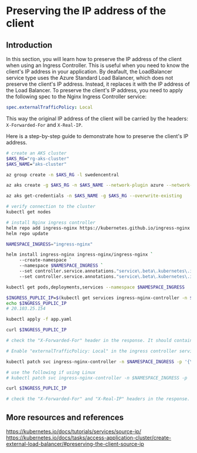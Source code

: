 # Preserving the IP address of the client

## Introduction

In this section, you will learn how to preserve the IP address of the client when using an Ingress Controller. This is useful when you need to know the client's IP address in your application.
By deafault, the LoadBalancer service type uses the Azure Standard Load Balancer, which does not preserve the client's IP address. Instead, it replaces it with the IP address of the Load Balancer. To preserve the client's IP address, you need to apply the following spec to the Nginx Ingress Controller service:

```yaml
spec.externalTrafficPolicy: Local
```

This way the original IP address of the client will be carried by the headers: `X-Forwarded-For` and `X-Real-IP`.

Here is a step-by-step guide to demonstrate how to preserve the client's IP address.

```sh
# create an AKS cluster
$AKS_RG="rg-aks-cluster"
$AKS_NAME="aks-cluster"

az group create -n $AKS_RG -l swedencentral

az aks create -g $AKS_RG -n $AKS_NAME --network-plugin azure --network-plugin-mode overlay

az aks get-credentials -n $AKS_NAME -g $AKS_RG --overwrite-existing

# verify connection to the cluster
kubectl get nodes

# install Nginx ingress controller
helm repo add ingress-nginx https://kubernetes.github.io/ingress-nginx
helm repo update

NAMESPACE_INGRESS="ingress-nginx"

helm install ingress-nginx ingress-nginx/ingress-nginx `
     --create-namespace `
     --namespace $NAMESPACE_INGRESS `
     --set controller.service.annotations."service\.beta\.kubernetes\.io/azure-load-balancer-health-probe-request-path"=/healthz `
     --set controller.service.annotations."service\.beta\.kubernetes\.io/azure-load-balancer-health-probe-port"=80 

kubectl get pods,deployments,services --namespace $NAMESPACE_INGRESS

$INGRESS_PUPLIC_IP=$(kubectl get services ingress-nginx-controller -n $NAMESPACE_INGRESS -o jsonpath='{.status.loadBalancer.ingress[0].ip}')
echo $INGRESS_PUPLIC_IP
# 20.103.25.154

kubectl apply -f app.yaml

curl $INGRESS_PUPLIC_IP

# check the "X-Forwarded-For" header in the response. It should contain the SNAT'd IP address of the client, which become the IP address of the node/vm.

# Enable "externalTrafficPolicy: Local" in the ingress controller service

kubectl patch svc ingress-nginx-controller -n $NAMESPACE_INGRESS -p '{\"spec\":{\"externalTrafficPolicy\":\"Local\"}}'

# use the following if using Linux
# kubectl patch svc ingress-nginx-controller -n $NAMESPACE_INGRESS -p '{"spec":{"externalTrafficPolicy":"Local"}}'

curl $INGRESS_PUPLIC_IP

# check the "X-Forwarded-For" and "X-Real-IP" headers in the response. They should contain the original client IP address.
```

## More resources and references

https://kubernetes.io/docs/tutorials/services/source-ip/
https://kubernetes.io/docs/tasks/access-application-cluster/create-external-load-balancer/#preserving-the-client-source-ip